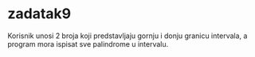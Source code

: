 # zadatak9
Korisnik unosi 2 broja koji predstavljaju gornju i donju granicu intervala, a program mora ispisat sve palindrome u intervalu.

